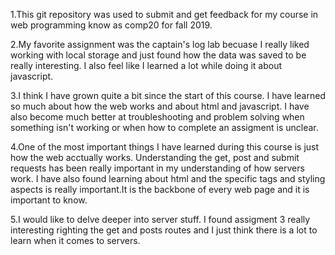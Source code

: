 1.This git repository was used to submit and get feedback for my course in web
programming know as comp20 for fall 2019.

2.My favorite assignment was the captain's log lab becuase I really liked 
working with local storage and just found how the data was saved to be really
interesting. I also feel like I learned a lot while doing it about javascript.

3.I think I have grown quite a bit since the start of this course. I have
learned so much about how the web works and about html and javascript. I have
also become much better at troubleshooting and problem solving when something
isn't working or when how to complete an assigment is unclear.

4.One of the most important things I have learned during this course
is just how the web acctually works. Understanding the get, post and submit
requests has been really important in my understanding of how servers work. I 
have also found learning about html and the specific tags and styling aspects
is really important.It is the backbone of every web page and it is important
to know.

5.I would like to delve deeper into server stuff. I found assigment 3 really interesting righting the get and posts routes and I just think there is a lot to
learn when it comes to servers. 
